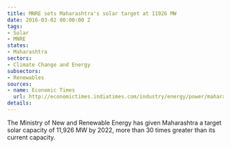 ```yaml
---
title: MNRE sets Maharashtra's solar target at 11926 MW
date: 2016-03-02 00:00:00 Z
tags:
- Solar
- MNRE
states:
- Maharashtra
sectors:
- Climate Change and Energy
subsectors:
- Renewables
sources:
- name: Economic Times
  url: http://economictimes.indiatimes.com/industry/energy/power/maharashtra-up-get-stiff-solar-energy-targets-for-2022/articleshow/51110072.cms
details: 
---
```


The Ministry of New and Renewable Energy has given Maharashtra a target solar capacity of 11,926 MW by 2022, more than 30 times greater than its current capacity.
